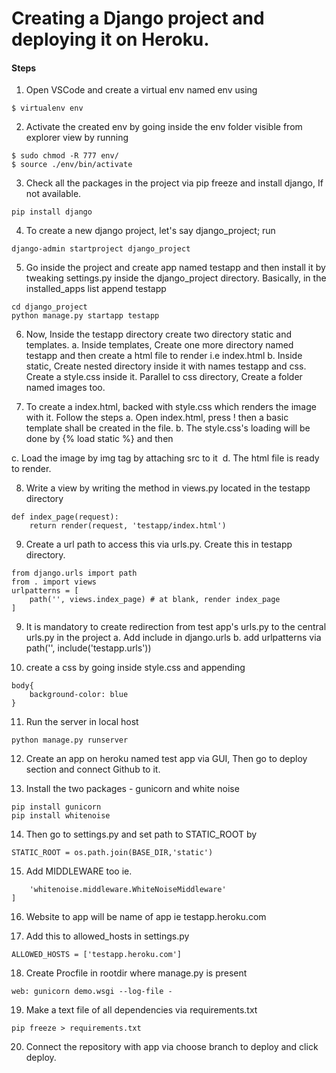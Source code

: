 # Creating a Django project and deploying it on Heroku.
#### Steps
1. Open VSCode and create a virtual env named env using 
``` 
$ virtualenv env
```
2. Activate the created env by going inside the env folder visible from explorer view by running 
```
$ sudo chmod -R 777 env/
$ source ./env/bin/activate
```
3. Check all the packages in the project via pip freeze and install django, If not available.
```
pip install django
```
4. To create a new django project, let's say django_project; run
```
django-admin startproject django_project
``` 
5. Go inside the project and create app named testapp and then install it by tweaking settings.py inside the django_project directory. Basically, in the installed_apps list append testapp
```
cd django_project
python manage.py startapp testapp
```
6. Now, Inside the testapp directory create two directory static and templates. 
a. Inside templates, Create one more directory named testapp and then create a html file to render i.e index.html
b. Inside static, Create nested directory inside it with names testapp and css. Create a style.css inside it. Parallel to css directory, Create a folder named images too.

7. To create a index.html, backed with style.css which renders the image with it. Follow the steps
a. Open index.html, press ! then a basic template shall be created in the file.
b. The style.css's loading will be done by {% load static %} and then
<link rel="stylesheet" href= {% static 'testapp/css/style.css' %}">
c. Load the image by img tag by attaching src to it
<img src="{% static 'testapp/images/test.jpg' %}" alt="">
d. The html file is ready to render.

8. Write a view by writing the method in views.py located in the testapp directory

```
def index_page(request):
    return render(request, 'testapp/index.html')
```

9. Create a url path to access this via urls.py. Create this in testapp directory.

```
from django.urls import path
from . import views
urlpatterns = [
    path('', views.index_page) # at blank, render index_page
]

```

9. It is mandatory to create redirection from test app's urls.py to the central urls.py in the project
a. Add include in django.urls
b. add urlpatterns via 
path('', include('testapp.urls'))

10. create a css by going inside style.css and appending 
```
body{
    background-color: blue
}
```
11. Run the server in local host
``` 
python manage.py runserver
```
12. Create an app on heroku named test app via GUI, Then go to deploy section and connect Github to it.

13. Install the two packages - gunicorn and white noise
```
pip install gunicorn
pip install whitenoise
```
14. Then go to settings.py and set path to STATIC_ROOT by

```
STATIC_ROOT = os.path.join(BASE_DIR,'static')
```
15. Add MIDDLEWARE too
ie.
```MIDDLEWARE = [
    'whitenoise.middleware.WhiteNoiseMiddleware'
]
```
16. Website to app will be name of app ie testapp.heroku.com

17. Add this to allowed_hosts in settings.py

```
ALLOWED_HOSTS = ['testapp.heroku.com']
```

18. Create Procfile in rootdir where manage.py is present
```
web: gunicorn demo.wsgi --log-file -
```

19. Make a text file of all dependencies via requirements.txt
```
pip freeze > requirements.txt
```
20. Connect the repository with app via choose branch to deploy and click deploy.
